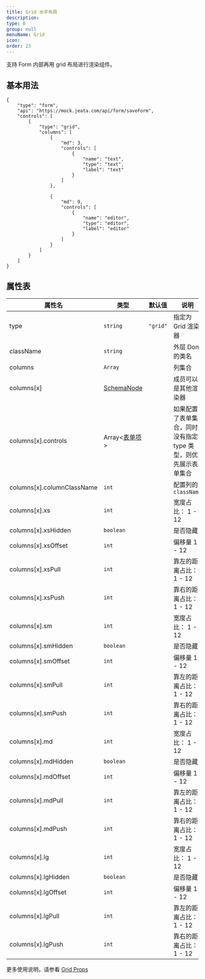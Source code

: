 ```yaml
---
title: Grid 水平布局
description:
type: 0
group: null
menuName: Grid
icon:
order: 23
---
```


支持 Form 内部再用 grid 布局进行渲染组件。

## 基本用法

```schema: scope="body"
{
    "type": "form",
    "api": "https://mock.jeata.com/api/form/saveForm",
    "controls": [
        {
            "type": "grid",
            "columns": [
                {
                    "md": 3,
                    "controls": [
                        {
                            "name": "text",
                            "type": "text",
                            "label": "text"
                        }
                    ]
                },

                {
                    "md": 9,
                    "controls": [
                        {
                            "name": "editor",
                            "type": "editor",
                            "label": "editor"
                        }
                    ]
                }
            ]
        }
    ]
}
```

## 属性表

| 属性名                     | 类型                                      | 默认值   | 说明                                                           |
| -------------------------- | ----------------------------------------- | -------- | -------------------------------------------------------------- |
| type                       | `string`                                  | `"grid"` | 指定为 Grid 渲染器                                             |
| className                  | `string`                                  |          | 外层 Dom 的类名                                                |
| columns                    | `Array`                                   |          | 列集合                                                         |
| columns[x]                 | [SchemaNode](../../docs/types/schemanode) |          | 成员可以是其他渲染器                                           |
| columns[x].controls        | Array<[表单项](./formitem)>               |          | 如果配置了表单集合，同时没有指定 type 类型，则优先展示表单集合 |
| columns[x].columnClassName | `int`                                     |          | 配置列的 `className`                                           |
| columns[x].xs              | `int`                                     |          | 宽度占比： 1 - 12                                              |
| columns[x].xsHidden        | `boolean`                                 |          | 是否隐藏                                                       |
| columns[x].xsOffset        | `int`                                     |          | 偏移量 1 - 12                                                  |
| columns[x].xsPull          | `int`                                     |          | 靠左的距离占比：1 - 12                                         |
| columns[x].xsPush          | `int`                                     |          | 靠右的距离占比： 1 - 12                                        |
| columns[x].sm              | `int`                                     |          | 宽度占比： 1 - 12                                              |
| columns[x].smHidden        | `boolean`                                 |          | 是否隐藏                                                       |
| columns[x].smOffset        | `int`                                     |          | 偏移量 1 - 12                                                  |
| columns[x].smPull          | `int`                                     |          | 靠左的距离占比：1 - 12                                         |
| columns[x].smPush          | `int`                                     |          | 靠右的距离占比： 1 - 12                                        |
| columns[x].md              | `int`                                     |          | 宽度占比： 1 - 12                                              |
| columns[x].mdHidden        | `boolean`                                 |          | 是否隐藏                                                       |
| columns[x].mdOffset        | `int`                                     |          | 偏移量 1 - 12                                                  |
| columns[x].mdPull          | `int`                                     |          | 靠左的距离占比：1 - 12                                         |
| columns[x].mdPush          | `int`                                     |          | 靠右的距离占比： 1 - 12                                        |
| columns[x].lg              | `int`                                     |          | 宽度占比： 1 - 12                                              |
| columns[x].lgHidden        | `boolean`                                 |          | 是否隐藏                                                       |
| columns[x].lgOffset        | `int`                                     |          | 偏移量 1 - 12                                                  |
| columns[x].lgPull          | `int`                                     |          | 靠左的距离占比：1 - 12                                         |
| columns[x].lgPush          | `int`                                     |          | 靠右的距离占比： 1 - 12                                        |

更多使用说明，请参看 [Grid Props](https://react-bootstrap.github.io/layout/grid/#col-props)

